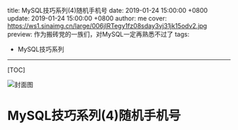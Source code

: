 title: MySQL技巧系列(4)随机手机号
date: 2019-01-24 15:00:00 +0800
update: 2019-01-24 15:00:00 +0800
author: me
cover: https://ws1.sinaimg.cn/large/006jIRTegy1fz08sday3vj31jk15odv2.jpg
preview:  作为搬砖党的一族们，对MySQL一定再熟悉不过了
tags:

  -  MySQL技巧系列

---



[TOC]

![封面图](https://ws1.sinaimg.cn/large/006jIRTegy1fz08sday3vj31jk15odv2.jpg)

# MySQL技巧系列(4)随机手机号